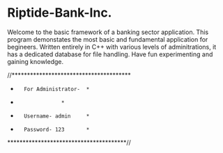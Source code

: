 # Riptide-Bank-Inc.

Welcome to the basic framework of a banking sector application.
This program demonstates the most basic and fundamental application for begineers.
Written entirely in C++ with various levels of adminitrations, it has a dedicated database for file handling.
Have fun experimenting and gaining knowledge.

//***************************************
*		For Administrator-	*
*					*
*		Username- admin		*	
*		Password- 123		*
***************************************//
